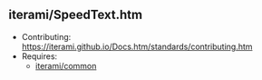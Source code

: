 iterami/SpeedText.htm
---------------------

* Contributing: https://iterami.github.io/Docs.htm/standards/contributing.htm
* Requires:
  * [iterami/common](https://github.com/iterami/common)
